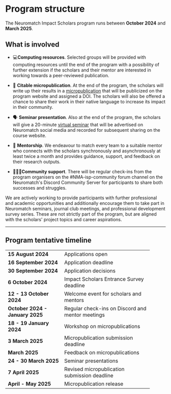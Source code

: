 # Program structure

The Neuromatch Impact Scholars program runs between **October 2024** and **March 2025**.

## **What is involved**
- 💻**Computing resources**. Selected groups will be provided with computing resources until the end of the program with a possibility of further extension if the scholars and their mentor are interested in working towards a peer-reviewed publication. 

- 📝 **Citable micropublication**. At the end of the program, the scholars will write up their results in a [micropublication](../output-guidelines/micropublications.md) that will be publicized on the program website and assigned a DOI. The scholars will also be offered a chance to share their work in their native language to increase its impact in their community.

- 🗣️ **Seminar presentation**. Also at the end of the program, the scholars will give a 20-minute [virtual seminar](../output-guidelines/seminar_presentations.md) that will be advertised on Neuromatch social media and recorded for subsequent sharing on the course website.

- 🦉 **Mentorship**. We endeavour to match every team to a suitable mentor who connects with the scholars synchronously and asynchronously at least twice a month and provides guidance, support, and feedback on their research outputs. 

- 🧑‍🤝‍🧑**Community support**. There will be regular check-ins from the program organisers on the #NMA-isp-community forum channel on the Neuromatch's Discord Community Server for participants to share both successes and struggles.

We are actively working to provide participants with further professional and academic opportunities and additionally encourage them to take part in Neuromatch seminars, journal club meetings, and professional development survey series. These are not strictly part of the program, but are aligned with the scholars' project topics and career aspirations.

---
## **Program tentative timeline**
<table style="width:90%">
<tr>
    <td><b>15 August 2024</b></td>
    <td>Applications open</td>
</tr>
<tr>
    <td><b>16 September 2024</b></td>
    <td>Application deadline</td>
</tr>
<tr>
    <td><b>30 September 2024</b></td>
    <td>Application decisions</td>
</tr>
<tr>
    <td><b>6 October 2024</b></td>
    <td>Impact Scholars Entrance Survey deadline</td>
</tr>
<tr>
    <td><b>12 - 13 October 2024</b></td>
    <td>Welcome event for scholars and mentors</td>
</tr>
<tr>
    <td><b>October 2024 - January 2025</b></td>
    <td>Regular check-ins on Discord and mentor meetings</td>
</tr>
<tr>
    <td><b>18 - 19 January 2024</b></td>
    <td>Workshop on micropublications</td>
</tr>
<tr>
    <td><b>3 March 2025</b></td>
    <td>Micropublication submission deadline</td>
</tr>
<tr>
    <td><b>March 2025</b></td>
    <td>Feedback on micropublications</td>
</tr>
<tr>
    <td><b>24 - 30 March 2025</b></td>
    <td>Seminar presentations</td>
</tr>
<tr>
    <td><b>7 April 2025</b></td>
    <td>Revised micropublication submission deadline</td>
</tr>    
<tr>
    <td><b>April - May 2025</b></td>
    <td>Micropublication release</td>
</tr>
</table>
